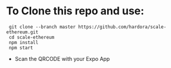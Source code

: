 # To Clone this repo and use:
     git clone --branch master https://github.com/hardora/scale-ethereum.git
     cd scale-ethereum
     npm install
     npm start
   - Scan the QRCODE with your Expo App 